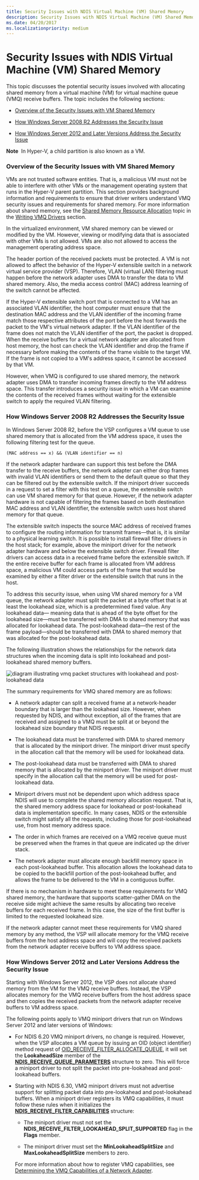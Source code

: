 ```yaml
---
title: Security Issues with NDIS Virtual Machine (VM) Shared Memory
description: Security Issues with NDIS Virtual Machine (VM) Shared Memory
ms.date: 04/20/2017
ms.localizationpriority: medium
---
```


# Security Issues with NDIS Virtual Machine (VM) Shared Memory





This topic discusses the potential security issues involved with allocating shared memory from a virtual machine (VM) for virtual machine queue (VMQ) receive buffers. The topic includes the following sections:

-   [Overview of the Security Issues with VM Shared Memory](#overview)

-   [How Windows Server 2008 R2 Addresses the Security Issue](#ndis620)

-   [How Windows Server 2012 and Later Versions Address the Security Issue](#ndis630)

**Note**  In Hyper-V, a child partition is also known as a VM.

 

### <a href="" id="overview"></a>Overview of the Security Issues with VM Shared Memory

VMs are not trusted software entities. That is, a malicious VM must not be able to interfere with other VMs or the management operating system that runs in the Hyper-V parent partition. This section provides background information and requirements to ensure that driver writers understand VMQ security issues and requirements for shared memory. For more information about shared memory, see the [Shared Memory Resource Allocation](shared-memory-resource-allocation.md) topic in the [Writing VMQ Drivers](writing-vmq-drivers.md) section.

In the virtualized environment, VM shared memory can be viewed or modified by the VM. However, viewing or modifying data that is associated with other VMs is not allowed. VMs are also not allowed to access the management operating address space.

The header portion of the received packets must be protected. A VM is not allowed to affect the behavior of the Hyper-V extensible switch in a network virtual service provider (VSP). Therefore, VLAN (virtual LAN) filtering must happen before the network adapter uses DMA to transfer the data to VM shared memory. Also, the media access control (MAC) address learning of the switch cannot be affected.

If the Hyper-V extensible switch port that is connected to a VM has an associated VLAN identifier, the host computer must ensure that the destination MAC address and the VLAN identifier of the incoming frame match those respective attributes of the port before the host forwards the packet to the VM's virtual network adapter. If the VLAN identifier of the frame does not match the VLAN identifier of the port, the packet is dropped. When the receive buffers for a virtual network adapter are allocated from host memory, the host can check the VLAN identifier and drop the frame if necessary before making the contents of the frame visible to the target VM. If the frame is not copied to a VM's address space, it cannot be accessed by that VM.

However, when VMQ is configured to use shared memory, the network adapter uses DMA to transfer incoming frames directly to the VM address space. This transfer introduces a security issue in which a VM can examine the contents of the received frames without waiting for the extensible switch to apply the required VLAN filtering.

### <a href="" id="ndis620"></a>How Windows Server 2008 R2 Addresses the Security Issue

In Windows Server 2008 R2, before the VSP configures a VM queue to use shared memory that is allocated from the VM address space, it uses the following filtering test for the queue.

```syntax
(MAC address == x) && (VLAN identifier == n)
```

If the network adapter hardware can support this test before the DMA transfer to the receive buffers, the network adapter can either drop frames with invalid VLAN identifiers or send them to the default queue so that they can be filtered out by the extensible switch. If the miniport driver succeeds in a request to set a filter with this test on a queue, the extensible switch can use VM shared memory for that queue. However, if the network adapter hardware is not capable of filtering the frames based on both destination MAC address and VLAN identifier, the extensible switch uses host shared memory for that queue.

The extensible switch inspects the source MAC address of received frames to configure the routing information for transmit frames—that is, it is similar to a physical learning switch. It is possible to install firewall filter drivers in the host stack; for example, above the miniport driver for the network adapter hardware and below the extensible switch driver. Firewall filter drivers can access data in a received frame before the extensible switch. If the entire receive buffer for each frame is allocated from VM address space, a malicious VM could access parts of the frame that would be examined by either a filter driver or the extensible switch that runs in the host.

To address this security issue, when using VM shared memory for a VM queue, the network adapter must split the packet at a byte offset that is at least the lookahead size, which is a predetermined fixed value. Any lookahead data— meaning data that is ahead of the byte offset for the lookahead size—must be transferred with DMA to shared memory that was allocated for lookahead data. The post-lookahead data—the rest of the frame payload—should be transferred with DMA to shared memory that was allocated for the post-lookahead data.

The following illustration shows the relationships for the network data structures when the incoming data is split into lookahead and post-lookahead shared memory buffers.

![diagram illustrating vmq packet structures with lookahead and post-lookahead data](images/vmqpacket.png)

The summary requirements for VMQ shared memory are as follows:

-   A network adapter can split a received frame at a network-header boundary that is larger than the lookahead size. However, when requested by NDIS, and without exception, all of the frames that are received and assigned to a VMQ must be split at or beyond the lookahead size boundary that NDIS requests.

-   The lookahead data must be transferred with DMA to shared memory that is allocated by the miniport driver. The miniport driver must specify in the allocation call that the memory will be used for lookahead data.

-   The post-lookahead data must be transferred with DMA to shared memory that is allocated by the miniport driver. The miniport driver must specify in the allocation call that the memory will be used for post-lookahead data.

-   Miniport drivers must not be dependent upon which address space NDIS will use to complete the shared memory allocation request. That is, the shared memory address space for lookahead or post-lookahead data is implementation specific. In many cases, NDIS or the extensible switch might satisfy all the requests, including those for post-lookahead use, from host memory address space.

-   The order in which frames are received on a VMQ receive queue must be preserved when the frames in that queue are indicated up the driver stack.

-   The network adapter must allocate enough backfill memory space in each post-lookahead buffer. This allocation allows the lookahead data to be copied to the backfill portion of the post-lookahead buffer, and allows the frame to be delivered to the VM in a contiguous buffer.

If there is no mechanism in hardware to meet these requirements for VMQ shared memory, the hardware that supports scatter-gather DMA on the receive side might achieve the same results by allocating two receive buffers for each received frame. In this case, the size of the first buffer is limited to the requested lookahead size.

If the network adapter cannot meet these requirements for VMQ shared memory by any method, the VSP will allocate memory for the VMQ receive buffers from the host address space and will copy the received packets from the network adapter receive buffers to VM address space.

### <a href="" id="ndis630"></a>How Windows Server 2012 and Later Versions Address the Security Issue

Starting with Windows Server 2012, the VSP does not allocate shared memory from the VM for the VMQ receive buffers. Instead, the VSP allocates memory for the VMQ receive buffers from the host address space and then copies the received packets from the network adapter receive buffers to VM address space.

The following points apply to VMQ miniport drivers that run on Windows Server 2012 and later versions of Windows:

-   For NDIS 6.20 VMQ miniport drivers, no change is required. However, when the VSP allocates a VM queue by issuing an OID (object identifier) method request of [OID\_RECEIVE\_FILTER\_ALLOCATE\_QUEUE](./oid-receive-filter-allocate-queue.md), it will set the **LookaheadSize** member of the [**NDIS\_RECEIVE\_QUEUE\_PARAMETERS**](/windows-hardware/drivers/ddi/ntddndis/ns-ntddndis-_ndis_receive_queue_parameters) structure to zero. This will force a miniport driver to not split the packet into pre-lookahead and post-lookahead buffers.

-   Starting with NDIS 6.30, VMQ miniport drivers must not advertise support for splitting packet data into pre-lookahead and post-lookahead buffers. When a miniport driver registers its VMQ capabilities, it must follow these rules when it initializes the [**NDIS\_RECEIVE\_FILTER\_CAPABILITIES**](/windows-hardware/drivers/ddi/ntddndis/ns-ntddndis-_ndis_receive_filter_capabilities) structure:

    -   The miniport driver must not set the **NDIS\_RECEIVE\_FILTER\_LOOKAHEAD\_SPLIT\_SUPPORTED** flag in the **Flags** member.

    -   The miniport driver must set the **MinLookaheadSplitSize** and **MaxLookaheadSplitSize** members to zero.

    For more information about how to register VMQ capabilities, see [Determining the VMQ Capabilities of a Network Adapter](determining-the-vmq-capabilities-of-a-network-adapter.md).

 


